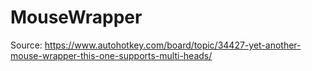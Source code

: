 # MouseWrapper

Source: https://www.autohotkey.com/board/topic/34427-yet-another-mouse-wrapper-this-one-supports-multi-heads/
